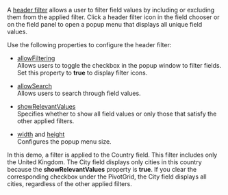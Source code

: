 A [header filter](/Documentation/ApiReference/UI_Components/dxPivotGrid/Configuration/headerFilter/) allows a user to filter field values by including or excluding them from the applied filter. Click a header filter icon in the field chooser or on the field panel to open a popup menu that displays all unique field values.

Use the following properties to configure the header filter:

- [allowFiltering](/Documentation/ApiReference/UI_Components/dxPivotGrid/Configuration/#allowFiltering)        
Allows users to toggle the checkbox in the popup window to filter fields. Set this property to **true** to display filter icons.

- [allowSearch](/Documentation/ApiReference/UI_Components/dxPivotGrid/Configuration/headerFilter/#allowSearch)     
Allows users to search through field values.

- [showRelevantValues](/Documentation/ApiReference/UI_Components/dxPivotGrid/Configuration/headerFilter/#showRelevantValues)       
Specifies whether to show all field values or only those that satisfy the other applied filters.

- [width](/Documentation/ApiReference/UI_Components/dxPivotGrid/Configuration/headerFilter/#width) and [height](/Documentation/ApiReference/UI_Components/dxPivotGrid/Configuration/headerFilter/#height)     
Configures the popup menu size.

In this demo, a filter is applied to the Country field. This filter includes only the United Kingdom. The City field displays only cities in this country because the **showRelevantValues** property is **true**. If you clear the corresponding checkbox under the PivotGrid, the City field displays all cities, regardless of the other applied filters.
